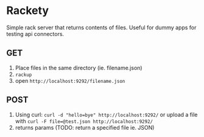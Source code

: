 # Rackety

Simple rack server that returns contents of files. Useful for dummy apps for
testing api connectors.

## GET

1. Place files in the same directory (ie. filename.json)
2. `rackup`
3. open `http://localhost:9292/filename.json`

## POST

1. Using curl: `curl -d "hello=bye" http://localhost:9292/` or upload a file
   with `curl -F file=@test.json http://localhost:9292/`
2. returns params (TODO: return a specified file ie. JSON)
